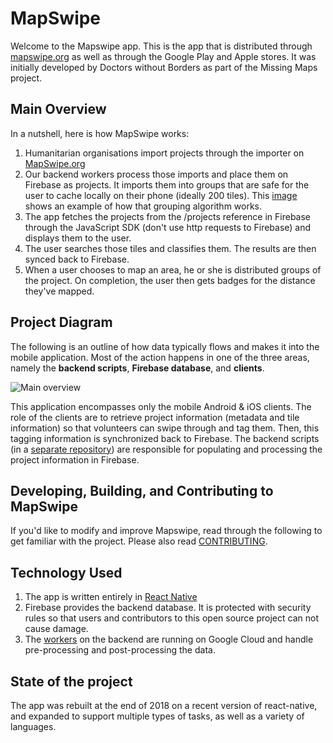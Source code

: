 # MapSwipe

Welcome to the Mapswipe app. This is the app that is distributed through [mapswipe.org](http://mapswipe.org) as well as through the Google Play and Apple stores. It was initially developed by Doctors without Borders as part of the Missing Maps project.

## Main Overview

In a nutshell, here is how MapSwipe works:

1. Humanitarian organisations import projects through the importer on [MapSwipe.org](http://mapswipe.org/import)
1. Our backend workers process those imports and place them on Firebase as projects. It imports them into groups that are safe for the user to cache locally on their phone (ideally 200 tiles). This [image](http://i.imgur.com/giQq43i.jpg "image of grouping") shows an example of how that grouping algorithm works.
1. The app fetches the projects from the /projects reference in Firebase through the JavaScript SDK (don't use http requests to Firebase) and displays them to the user.
1. The user searches those tiles and classifies them. The results are then synced back to Firebase.
1. When a user chooses to map an area, he or she is distributed groups of the project. On completion, the user then gets badges for the distance they've mapped.

## Project Diagram

The following is an outline of how data typically flows and makes it into the mobile application. Most of the action happens in one of the three areas, namely the **backend scripts**, **Firebase database**, and **clients**. 

![Main overview](http://i.imgur.com/PYT62JF.png)

This application encompasses only the mobile Android & iOS clients. The role of the clients are to retrieve project information (metadata and tile information) so that volunteers can swipe through and tag them. Then, this tagging information is synchronized back to Firebase. The backend scripts (in a [separate repository](https://github.com/mapswipe/python-mapswipe-workers)) are responsible for populating and processing the project information in Firebase.

## Developing, Building, and Contributing to MapSwipe

If you'd like to modify and improve Mapswipe, read through the following to get familiar with the project. Please also read [CONTRIBUTING](CONTRIBUTING.md).

## Technology Used

1. The app is written entirely in [React Native](https://facebook.github.io/react-native/docs/getting-started.html)
1. Firebase provides the backend database. It is protected with security rules so that users and contributors to this open source project can not cause damage.
1. The [workers](https://github.com/mapswipe/python-mapswipe-workers) on the backend are running on Google Cloud and handle pre-processing and post-processing the data.

## State of the project

The app was rebuilt at the end of 2018 on a recent version of react-native, and expanded to support multiple types of tasks, as well as a variety  of languages.

